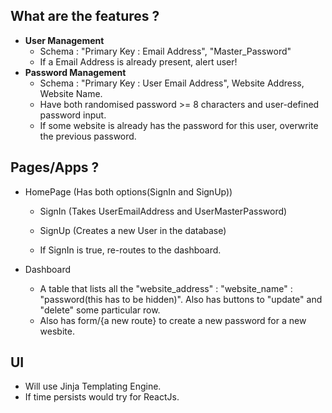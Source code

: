 ## What are the features ? 
* **User Management**
    - Schema : "Primary Key : Email Address", "Master_Password"
    - If a Email Address is already present, alert user! 
* **Password Management**
    - Schema : "Primary Key : User Email Address", Website Address, Website Name.
    - Have both randomised password >= 8 characters and user-defined password input. 
    - If some website is already has the password for this user, overwrite the previous password.

## Pages/Apps ?
* HomePage (Has both options(SignIn and SignUp))
    - SignIn (Takes UserEmailAddress and UserMasterPassword)
    - SignUp (Creates a new User in the database)

    - If SignIn is true, re-routes to the dashboard.

* Dashboard
    - A table that lists all the "website_address" : "website_name" : "password(this has to be hidden)". Also has buttons to "update" and "delete" some particular row.
    - Also has form/{a new route} to create a new password for a new wesbite.  

## UI
* Will use Jinja Templating Engine. 
* If time persists would try for ReactJs.